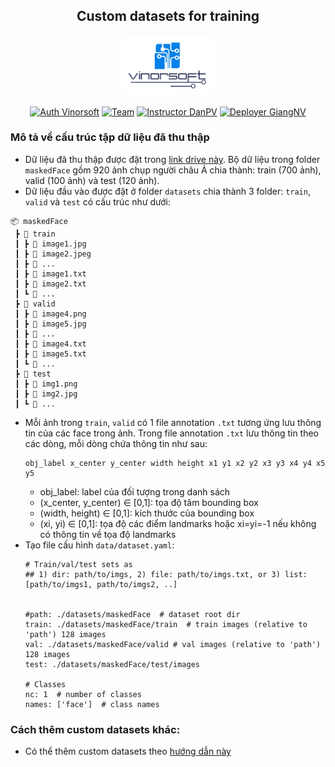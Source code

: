 ## <p align="center">Custom datasets for training</p>
<p align="center">
  <img src="../docs/vinorsoft_logo.png" width="150">
  <br />
  <br />
  <a href="http://www.vinorsoft.com/"><img alt="Auth Vinorsoft" src="https://img.shields.io/badge/Auth-Vinorsoft-FFD500?style=flat&labelColor=005BBB" /></a>
  <a href="https://github.com/pytorch/fairseq/blob/main/LICENSE"><img alt="Team" src="https://img.shields.io/badge/Team-Camera AI-FFD500?style=flat&labelColor=005BBB" /></a>
  <a href="https://github.com/optimuskonboi"><img alt="Instructor DanPV" src="https://img.shields.io/badge/Instructor-DanPV-FFD500?style=flat&labelColor=005BBB" /></a>
  <a href="https://github.com/giangnv125"><img alt="Deployer GiangNV" src="https://img.shields.io/badge/Deployer-GiangNV-FFD500?style=flat&labelColor=005BBB" /></a>
</p>

### Mô tả về cấu trúc tập dữ liệu đã thu thập
- Dữ liệu đã thu thập được đặt trong [link drive này](https://drive.google.com/drive/folders/1AI6POtUxlreMxOMfq9S8Nky7Y0VIxdhS?usp=drive_link). Bộ dữ liệu trong folder `maskedFace` gồm 920 ảnh chụp người châu Á chia thành: train (700 ảnh), valid (100 ảnh) và test (120 ảnh).
- Dữ liệu đầu vào được đặt ở folder `datasets` chia thành 3 folder: `train`, `valid` và `test` có cấu trúc như dưới:
```
📦 maskedFace
 ┣ 📂 train
 ┃ ┣ 📜 image1.jpg
 ┃ ┣ 📜 image2.jpeg
 ┃ ┣ 📜 ...
 ┃ ┣ 📜 image1.txt
 ┃ ┣ 📜 image2.txt
 ┃ ┗ 📜 ...
 ┣ 📂 valid
 ┃ ┣ 📜 image4.png
 ┃ ┣ 📜 image5.jpg
 ┃ ┣ 📜 ...
 ┃ ┣ 📜 image4.txt
 ┃ ┣ 📜 image5.txt
 ┃ ┗ 📜 ...
 ┣ 📂 test
 ┃ ┣ 📜 img1.png
 ┃ ┣ 📜 img2.jpg
 ┃ ┗ 📜 ...
```
- Mỗi ảnh trong `train`, `valid` có 1 file annotation `.txt` tương ứng lưu thông tin của các face trong ảnh. Trong file annotation `.txt` lưu thông tin theo các dòng, mỗi dòng chứa thông tin như sau:
  ```commandline
  obj_label x_center y_center width height x1 y1 x2 y2 x3 y3 x4 y4 x5 y5
  ```
  - obj_label: label của đối tượng trong danh sách
  - (x_center, y_center) ∈ [0,1]: tọa độ tâm bounding box
  - (width, height) ∈ [0,1]: kích thước của bounding box
  - (xi, yi) ∈ [0,1]: tọa độ các điểm landmarks hoặc xi=yi=-1 nếu không có thông tin về tọa độ landmarks
- Tạo file cấu hình `data/dataset.yaml`:
  ```commandline
  # Train/val/test sets as
  ## 1) dir: path/to/imgs, 2) file: path/to/imgs.txt, or 3) list: [path/to/imgs1, path/to/imgs2, ..]
  
  
  #path: ./datasets/maskedFace  # dataset root dir
  train: ./datasets/maskedFace/train  # train images (relative to 'path') 128 images
  val: ./datasets/maskedFace/valid # val images (relative to 'path') 128 images
  test: ./datasets/maskedFace/test/images
  
  # Classes
  nc: 1  # number of classes
  names: ['face']  # class names
  ```
  
### Cách thêm custom datasets khác:
- Có thể thêm custom datasets theo [hướng dẫn này](https://docs.ultralytics.com/yolov5/tutorials/train_custom_data/#21-create-datasetyaml)